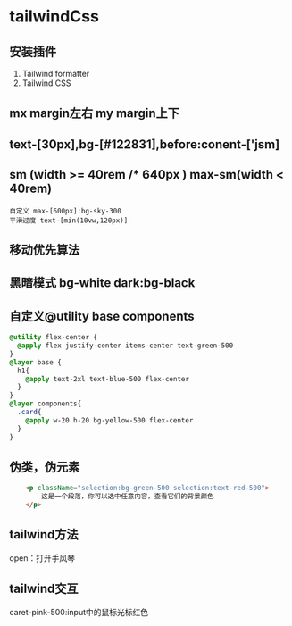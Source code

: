 
# tailwindCss
## 安装插件
1. Tailwind formatter
2.  Tailwind CSS
## mx margin左右  my margin上下
## text-[30px],bg-[#122831],before:conent-['jsm]
## sm (width >= 40rem /* 640px  )    max-sm(width < 40rem) 
    自定义 max-[600px]:bg-sky-300   
    平滑过度 text-[min(10vw,120px)]
## 移动优先算法
## 黑暗模式 bg-white dark:bg-black
## 自定义@utility  base components
```css
@utility flex-center {
  @apply flex justify-center items-center text-green-500
}
@layer base {
  h1{
    @apply text-2xl text-blue-500 flex-center
  }
}
@layer components{
  .card{
    @apply w-20 h-20 bg-yellow-500 flex-center
  }
}
```
## 伪类，伪元素
```html
    <p className="selection:bg-green-500 selection:text-red-500">
        这是一个段落，你可以选中任意内容，查看它们的背景颜色
    </p>
```
## tailwind方法
open：打开手风琴
## tailwind交互
caret-pink-500:input中的鼠标光标红色
